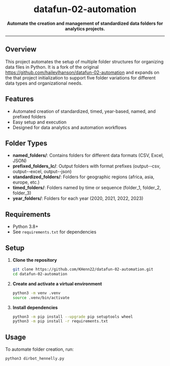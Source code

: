 <div align="center">
  <h1>datafun-02-automation</h1>
  <p><strong>Automate the creation and management of standardized data folders for analytics projects.</strong></p>
</div>

---

## Overview

This project automates the setup of multiple folder structures for organizing data files in Python. It is a fork of the original https://github.com/haileylhanson/datafun-02-automation and expands on the that project initialization to support five folder variations for different data types and organizational needs.

## Features

- Automated creation of standardized, timed, year-based, named, and prefixed folders
- Easy setup and execution
- Designed for data analytics and automation workflows

## Folder Types

- **named_folders/**: Contains folders for different data formats (CSV, Excel, JSON)
- **prefixed_folders_lc/**: Output folders with format prefixes (output--csv, output--excel, output--json)
- **standardized_folders/**: Folders for geographic regions (africa, asia, europe, etc.)
- **timed_folders/**: Folders named by time or sequence (folder_1, folder_2, folder_3)
- **year_folders/**: Folders for each year (2020, 2021, 2022, 2023)

## Requirements

- Python 3.8+
- See `requirements.txt` for dependencies

## Setup

1. **Clone the repository**
   ```bash
   git clone https://github.com/KHenn22/datafun-02-automation.git
   cd datafun-02-automation
   ```
2. **Create and activate a virtual environment**
   ```bash
   python3 -m venv .venv
   source .venv/bin/activate
   ```
3. **Install dependencies**
   ```bash
   python3 -m pip install --upgrade pip setuptools wheel
   python3 -m pip install -r requirements.txt
   ```

## Usage

To automate folder creation, run:

```bash
python3 dirbot_hennelly.py
```
